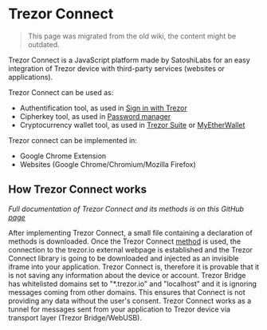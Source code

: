 # Trezor Connect

> This page was migrated from the old wiki, the content might be outdated.

Trezor Connect is a JavaScript platform made by SatoshiLabs for an easy integration
of Trezor device with third-party services (websites or
applications).

Trezor Connect can be used as:

-   Authentification tool, as used in [Sign in with Trezor](../developers/connect/login-with-trezor.md)
-   Cipherkey tool, as used in [Password manager](https://trezor.io/passwords/)
-   Cryptocurrency wallet tool, as used in [Trezor Suite](https://suite.trezor.io/) or
    [MyEtherWallet](https://www.myetherwallet.com/)

Trezor connect can be implemented in:

-   Google Chrome Extension
-   Websites (Google Chrome/Chromium/Mozilla Firefox)

## How Trezor Connect works

*Full documentation of Trezor Connect and its methods is on this GitHub
[page]*

After implementing Trezor Connect, a small file containing a declaration
of methods is downloaded. Once the Trezor Connect [method] is used,
the connection to the trezor.io external webpage is established and the
Trezor Connect library is going to be downloaded and injected as an
invisible iframe into your application. Trezor Connect is,
therefore it is provable that it is not saving any
information about the device or account. Trezor Bridge has whitelisted
domains set to "\*.trezor.io" and "localhost" and it is ignoring
messages coming from other domains. This ensures that Connect is not
providing any data without the user's consent. Trezor Connect works as a
tunnel for messages sent from your application to Trezor device via
transport layer (Trezor Bridge/WebUSB).

  [page]: https://github.com/trezor/trezor-suite/tree/develop/packages/connect
  [method]: https://github.com/trezor/trezor-suite/blob/develop/docs/packages/connect/methods.md
